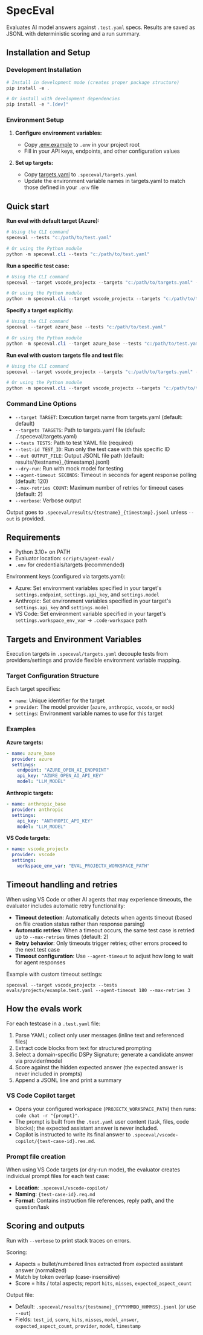 # SpecEval

Evaluates AI model answers against `.test.yaml` specs. Results are saved as JSONL with deterministic scoring and a run summary.

## Installation and Setup

### Development Installation

```powershell
# Install in development mode (creates proper package structure)
pip install -e .

# Or install with development dependencies
pip install -e ".[dev]"
```

### Environment Setup

1. **Configure environment variables:**
   - Copy [.env.example](/docs/examples/simple/.env.example) to `.env` in your project root
   - Fill in your API keys, endpoints, and other configuration values

2. **Set up targets:**
   - Copy [targets.yaml](/docs/examples/simple/.speceval/targets.yaml) to `.speceval/targets.yaml`
   - Update the environment variable names in targets.yaml to match those defined in your `.env` file

## Quick start

**Run eval with default target (Azure):**
```powershell
# Using the CLI command
speceval --tests "c:/path/to/test.yaml"

# Or using the Python module
python -m speceval.cli --tests "c:/path/to/test.yaml"
```

**Run a specific test case:**
```powershell
# Using the CLI command
speceval --target vscode_projectx --targets "c:/path/to/targets.yaml" --tests "c:/path/to/test.yaml" --test-id "my-test-case"

# Or using the Python module
python -m speceval.cli --target vscode_projectx --targets "c:/path/to/targets.yaml" --tests "c:/path/to/test.yaml" --test-id "my-test-case"
```

**Specify a target explicitly:**
```powershell
# Using the CLI command
speceval --target azure_base --tests "c:/path/to/test.yaml"

# Or using the Python module
python -m speceval.cli --target azure_base --tests "c:/path/to/test.yaml"
```

**Run eval with custom targets file and test file:**
```powershell
# Using the CLI command
speceval --target vscode_projectx --targets "c:/path/to/targets.yaml" --tests "c:/path/to/test.yaml"

# Or using the Python module
python -m speceval.cli --target vscode_projectx --targets "c:/path/to/targets.yaml" --tests "c:/path/to/test.yaml"
```

### Command Line Options

- `--target TARGET`: Execution target name from targets.yaml (default: default)
- `--targets TARGETS`: Path to targets.yaml file (default: ./.speceval/targets.yaml)
- `--tests TESTS`: Path to test YAML file (required)
- `--test-id TEST_ID`: Run only the test case with this specific ID
- `--out OUTPUT_FILE`: Output JSONL file path (default: results/{testname}_{timestamp}.jsonl)
- `--dry-run`: Run with mock model for testing
- `--agent-timeout SECONDS`: Timeout in seconds for agent response polling (default: 120)
- `--max-retries COUNT`: Maximum number of retries for timeout cases (default: 2)
- `--verbose`: Verbose output

Output goes to `.speceval/results/{testname}_{timestamp}.jsonl` unless `--out` is provided.

## Requirements

- Python 3.10+ on PATH
- Evaluator location: `scripts/agent-eval/`
- `.env` for credentials/targets (recommended)

Environment keys (configured via targets.yaml):
- Azure: Set environment variables specified in your target's `settings.endpoint`, `settings.api_key`, and `settings.model`
- Anthropic: Set environment variables specified in your target's `settings.api_key` and `settings.model`
- VS Code: Set environment variable specified in your target's `settings.workspace_env_var` → `.code-workspace` path

## Targets and Environment Variables

Execution targets in `.speceval/targets.yaml` decouple tests from providers/settings and provide flexible environment variable mapping.

### Target Configuration Structure

Each target specifies:
- `name`: Unique identifier for the target
- `provider`: The model provider (`azure`, `anthropic`, `vscode`, or `mock`)
- `settings`: Environment variable names to use for this target

### Examples

**Azure targets:**
```yaml
- name: azure_base
  provider: azure
  settings:
    endpoint: "AZURE_OPEN_AI_ENDPOINT"
    api_key: "AZURE_OPEN_AI_API_KEY"
    model: "LLM_MODEL"
```

**Anthropic targets:**
```yaml
- name: anthropic_base
  provider: anthropic
  settings:
    api_key: "ANTHROPIC_API_KEY"
    model: "LLM_MODEL"
```

**VS Code targets:**
```yaml
- name: vscode_projectx
  provider: vscode
  settings:
    workspace_env_var: "EVAL_PROJECTX_WORKSPACE_PATH"
```

## Timeout handling and retries

When using VS Code or other AI agents that may experience timeouts, the evaluator includes automatic retry functionality:

- **Timeout detection**: Automatically detects when agents timeout (based on file creation status rather than response parsing)
- **Automatic retries**: When a timeout occurs, the same test case is retried up to `--max-retries` times (default: 2)
- **Retry behavior**: Only timeouts trigger retries; other errors proceed to the next test case
- **Timeout configuration**: Use `--agent-timeout` to adjust how long to wait for agent responses

Example with custom timeout settings:
```
speceval --target vscode_projectx --tests evals/projectx/example.test.yaml --agent-timeout 180 --max-retries 3
```

## How the evals work

For each testcase in a `.test.yaml` file:
1) Parse YAML; collect only user messages (inline text and referenced files)
2) Extract code blocks from text for structured prompting
3) Select a domain-specific DSPy Signature; generate a candidate answer via provider/model
4) Score against the hidden expected answer (the expected answer is never included in prompts)
5) Append a JSONL line and print a summary

### VS Code Copilot target

- Opens your configured workspace (`PROJECTX_WORKSPACE_PATH`) then runs: `code chat -r "{prompt}"`.
- The prompt is built from the `.test.yaml` user content (task, files, code blocks); the expected assistant answer is never included.
- Copilot is instructed to write its final answer to `.speceval/vscode-copilot/{test-case-id}.res.md`.

### Prompt file creation

When using VS Code targets (or dry-run mode), the evaluator creates individual prompt files for each test case:

- **Location**: `.speceval/vscode-copilot/`
- **Naming**: `{test-case-id}.req.md`
- **Format**: Contains instruction file references, reply path, and the question/task

## Scoring and outputs

Run with `--verbose` to print stack traces on errors.

Scoring:
- Aspects = bullet/numbered lines extracted from expected assistant answer (normalized)
- Match by token overlap (case-insensitive)
- Score = hits / total aspects; report `hits`, `misses`, `expected_aspect_count`

Output file:
- Default: `.speceval/results/{testname}_{YYYYMMDD_HHMMSS}.jsonl` (or use `--out`)
- Fields: `test_id`, `score`, `hits`, `misses`, `model_answer`, `expected_aspect_count`, `provider`, `model`, `timestamp`


